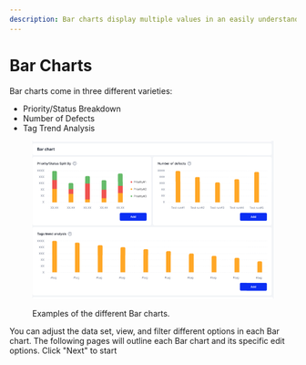 ```yaml
---
description: Bar charts display multiple values in an easily understandable format.
---
```


# Bar Charts

Bar charts come in three different varieties:

* Priority/Status Breakdown
* Number of Defects
* Tag Trend Analysis

<figure><img src="../../../../../.gitbook/assets/Bar Chart Overview.PNG" alt=""><figcaption><p>Examples of the different Bar charts.</p></figcaption></figure>

You can adjust the data set, view, and filter different options in each Bar chart. The following pages will outline each Bar chart and its specific edit options. Click "Next" to start
